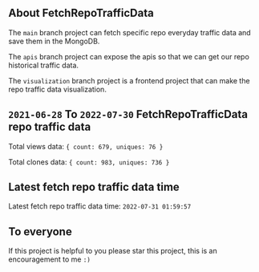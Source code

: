 ## About FetchRepoTrafficData

The `main` branch project can fetch specific repo everyday traffic data and save them in the MongoDB.

The `apis` branch project can expose the apis so that we can get our repo historical traffic data.

The `visualization` branch project is a frontend project that can make the repo traffic data visualization.

## `2021-06-28` To `2022-07-30` FetchRepoTrafficData repo traffic data

Total views data: `{ count: 679, uniques: 76 }`

Total clones data: `{ count: 983, uniques: 736 }`

## Latest fetch repo traffic data time

Latest fetch repo traffic data time: `2022-07-31 01:59:57`

## To everyone

If this project is helpful to you please star this project, this is an encouragement to me `:)`



